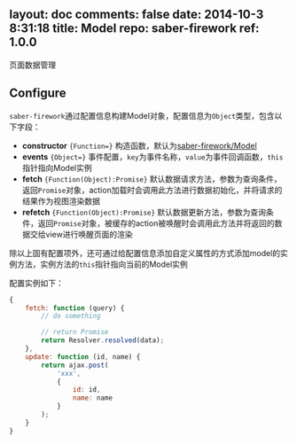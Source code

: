 layout: doc
comments: false
date: 2014-10-3 8:31:18
title: Model
repo: saber-firework
ref: 1.0.0
---

页面数据管理

## Configure

`saber-firework`通过配置信息构建Model对象，配置信息为`Object`类型，包含以下字段：

* **constructor** `{Function=}` 构造函数，默认为[saber-firework/Model](../src/Model.js)
* **events** `{Object=}` 事件配置，`key`为事件名称，`value`为事件回调函数，`this`指针指向Model实例
* **fetch** `{Function(Object):Promise}` 默认数据请求方法，参数为查询条件，返回`Promise`对象，action加载时会调用此方法进行数据初始化，并将请求的结果作为视图渲染数据
* **refetch** `{Function(Object):Promise}` 默认数据更新方法，参数为查询条件，返回`Promise`对象，被缓存的action被唤醒时会调用此方法并将返回的数据交给view进行唤醒页面的渲染

除以上固有配置项外，还可通过给配置信息添加自定义属性的方式添加model的实例方法，实例方法的`this`指针指向当前的Model实例

配置实例如下：

```js
{
    fetch: function (query) {
        // do something

        // return Promise
        return Resolver.resolved(data);
    },
    update: function (id, name) {
        return ajax.post(
            'xxx', 
            {
                id: id,
                name: name
            }
        );
    }
}
```
